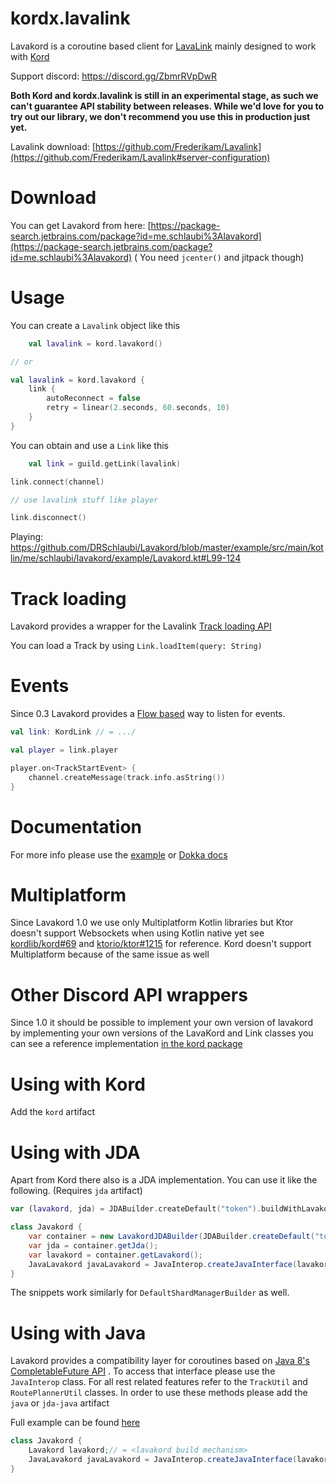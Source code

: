 # kordx.lavalink

Lavakord is a coroutine based client for [LavaLink](https://github.com/Fredikaram/Lavalink) mainly designed to work
with [Kord](https://github.com/kordlib/kord)

Support discord: https://discord.gg/ZbmrRVpDwR

**Both Kord and kordx.lavalink is still in an experimental stage, as such we can't guarantee API stability between
releases. While we'd love for you to try out our library, we don't recommend you use this in production just yet.**

Lavalink download: [https://github.com/Frederikam/Lavalink](https://github.com/Frederikam/Lavalink#server-configuration)

# Download

You can get Lavakord from
here: [https://package-search.jetbrains.com/package?id=me.schlaubi%3Alavakord](https://package-search.jetbrains.com/package?id=me.schlaubi%3Alavakord) (
You need `jcenter()` and jitpack though)

# Usage

You can create a `Lavalink` object like this

```kotlin
    val lavalink = kord.lavakord()

// or    

val lavalink = kord.lavakord {
    link {
        autoReconnect = false
        retry = linear(2.seconds, 60.seconds, 10)
    }
}
```

You can obtain and use a `Link` like this

```kotlin
    val link = guild.getLink(lavalink)

link.connect(channel)

// use lavalink stuff like player

link.disconnect()
```

Playing: https://github.com/DRSchlaubi/Lavakord/blob/master/example/src/main/kotlin/me/schlaubi/lavakord/example/Lavakord.kt#L99-124

# Track loading

Lavakord provides a wrapper for the
Lavalink [Track loading API](https://github.com/Frederikam/Lavalink/blob/master/IMPLEMENTATION.md#track-loading-api)

You can load a Track by using `Link.loadItem(query: String)`

# Events

Since 0.3 Lavakord provides a [Flow based](https://kotlinlang.org/docs/reference/coroutines/flow.html) way to listen for
events.

```kotlin
val link: KordLink // = .../

val player = link.player

player.on<TrackStartEvent> {
    channel.createMessage(track.info.asString())
}
```

# Documentation

For more info please use the [example](https://github.com/DRSchlaubi/Lavakord/blob/master/example)
or [Dokka docs](https://l.mik.wtf/lavakord/)

# Multiplatform

Since Lavakord 1.0 we use only Multiplatform Kotlin libraries but Ktor doesn't support Websockets when using Kotlin
native yet see [kordlib/kord#69](https://github.com/kordlib/kord/issues/69)
and [ktorio/ktor#1215](https://github.com/ktorio/ktor/issues/1215) for reference. Kord doesn't support Multiplatform
because of the same issue as well

# Other Discord API wrappers

Since 1.0 it should be possible to implement your own version of lavakord by implementing your own versions of the
LavaKord and Link classes you can see a reference
implementation [in the kord package](https://github.com/DRSchlaubi/Lavakord/blob/master/src/main/kotlin/me/schlaubi/lavakord/kord)

# Using with Kord
Add the `kord` artifact

# Using with JDA

Apart from Kord there also is a JDA implementation. You can use it like the following. (Requires `jda` artifact)

```kotlin
var (lavakord, jda) = JDABuilder.createDefault("token").buildWithLavakord()
```

```java
class Javakord {
    var container = new LavakordJDABuilder(JDABuilder.createDefault("token")).build();
    var jda = container.getJda();
    var lavakord = container.getLavakord();
    JavaLavakord javaLavakord = JavaInterop.createJavaInterface(lavakord);
}
```

The snippets work similarly for `DefaultShardManagerBuilder` as well.

# Using with Java

Lavakord provides a compatibility layer for coroutines based
on [Java 8's CompletableFuture API](https://docs.oracle.com/javase/8/docs/api/java/util/concurrent/CompletableFuture.html)
. To access that interface please use the `JavaInterop` class. For all rest related features refer to the `TrackUtil`
and `RoutePlannerUtil` classes. In order to use these methods please add the `java` or `jda-java` artifact

Full example can be found [here](https://github.com/DRSchlaubi/Lavakord/blob/feature/mpp/example/src/main/java/Javakord.java) 

```java
class Javakord {
    Lavakord lavakord;// = <lavakord build mechanism>
    JavaLavakord javaLavakord = JavaInterop.createJavaInterface(lavakord);
}
```
